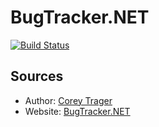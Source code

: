 # BugTracker.NET 

[![Build Status](https://dev.azure.com/ivangrek/BugTracker.NET/_apis/build/status/ivangrek.BugTracker.NET?branchName=master)](https://dev.azure.com/ivangrek/BugTracker.NET/_build/latest?definitionId=1&branchName=master)

## Sources
* Author: [Corey Trager](https://ctrager.github.io)
* Website: [BugTracker.NET](https://ifdefined.com/bugtrackernet.html)
